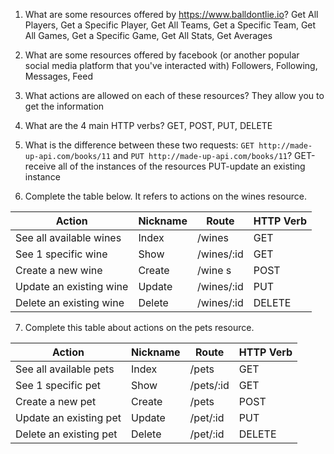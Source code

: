 1) What are some resources offered by https://www.balldontlie.io?
Get All Players, Get a Specific Player, Get All Teams, Get a Specific Team, Get All Games, Get a Specific Game, Get All Stats, Get Averages

2) What are some resources offered by facebook (or another popular social media platform that you've interacted with)
Followers, Following, Messages, Feed

3) What actions are allowed on each of these resources?
They allow you to get the information 

4) What are the 4 main HTTP verbs?
GET, POST, PUT, DELETE

5) What is the difference between these two requests: `GET http://made-up-api.com/books/11` and `PUT http://made-up-api.com/books/11`?
GET-receive all of the instances of the resources
PUT-update an existing instance

6) Complete the table below. It refers to actions on the wines resource.

| Action                  | Nickname | Route   | HTTP Verb |
|-------------------------|----------|---------|-----------|
| See all available wines | Index  | /wines    | GET    |
| See 1 specific  wine    | Show   | /wines/:id | GET    |
| Create a new wine       | Create | /wine s    | POST   |
| Update an existing wine | Update | /wines/:id | PUT    |
| Delete an existing wine | Delete | /wines/:id | DELETE |


7) Complete this table about actions on the pets resource.

| Action                  | Nickname | Route     | HTTP Verb |
|-------------------------|----------|-----------|-----------|
| See all available pets  | Index    | /pets     | GET       |
| See 1 specific pet      | Show     | /pets/:id | GET       |
| Create a new pet        | Create   | /pets     | POST      |
| Update an existing pet  | Update   | /pet/:id  | PUT       |
| Delete an existing pet  | Delete   | /pet/:id  | DELETE    |
